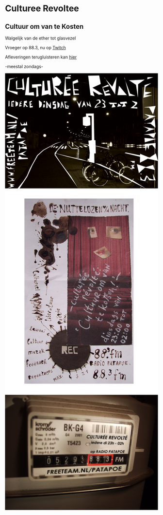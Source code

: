 # Culturee Revoltee
## Cultuur om van te Kosten

Walgelijk van de ether tot glasvezel

Vroeger op 88.3, nu op [Twitch](https://www.twitch.tv/cultureerevolte)

Afleveringen terugluisteren kan [hier](https://cultureerevolte.nl)

-meestal zondags-

![straat](https://github.com/CultureeRevolte/CultureeRevolte.github.io/blob/gh-pages/art/flyer%20straat.bmp?raw=true)
![vlek](https://raw.githubusercontent.com/CultureeRevolte/CultureeRevolte.github.io/gh-pages/art/flyer%20vlek.jpg)
![meterkast](https://raw.githubusercontent.com/CultureeRevolte/CultureeRevolte.github.io/gh-pages/art/flyer%20meterkast%20final.jpg)
